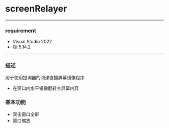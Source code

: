 # screenRelayer

---
### requirement
- Visual Studio 2022
- Qt 5.14.2

---
### 描述
用于使用提词器的网课直播屏幕镜像程序
* 在窗口内水平镜像翻转主屏幕内容

### 基本功能
* 双击窗口全屏
* 窗口缩放